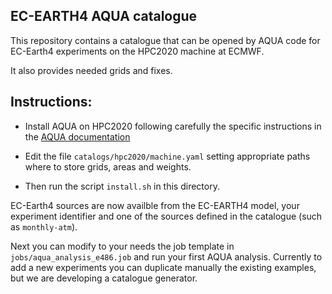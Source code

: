 ## EC-EARTH4 AQUA catalogue

This repository contains a catalogue that can be opened by AQUA code for EC-Earth4 experiments on the HPC2020 machine at ECMWF.

It also provides needed grids and fixes.

Instructions:
-------------

- Install AQUA on HPC2020 following carefully the specific instructions in the [AQUA documentation](https://aqua.readthedocs.io/en/latest/installation.html#installation-on-ecmwf-hpc2020)

- Edit the file ``catalogs/hpc2020/machine.yaml`` setting appropriate paths where to store grids, areas and weights.

- Then run the script ``install.sh`` in this directory.

EC-Earth4 sources are now availble from the EC-EARTH4 model, your experiment identifier and one of the sources defined in the catalogue (such as ``monthly-atm``).

Next you can modify to your needs the job template in ``jobs/aqua_analysis_e486.job`` and run your first AQUA analysis.
Currently to add a new experiments you can duplicate manually the existing examples, but we are developing a catalogue generator.


